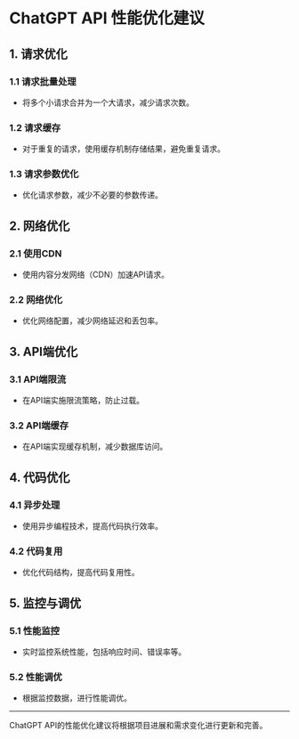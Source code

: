 # ChatGPT API 性能优化建议

## 1. 请求优化

### 1.1 请求批量处理

- 将多个小请求合并为一个大请求，减少请求次数。

### 1.2 请求缓存

- 对于重复的请求，使用缓存机制存储结果，避免重复请求。

### 1.3 请求参数优化

- 优化请求参数，减少不必要的参数传递。

## 2. 网络优化

### 2.1 使用CDN

- 使用内容分发网络（CDN）加速API请求。

### 2.2 网络优化

- 优化网络配置，减少网络延迟和丢包率。

## 3. API端优化

### 3.1 API端限流

- 在API端实施限流策略，防止过载。

### 3.2 API端缓存

- 在API端实现缓存机制，减少数据库访问。

## 4. 代码优化

### 4.1 异步处理

- 使用异步编程技术，提高代码执行效率。

### 4.2 代码复用

- 优化代码结构，提高代码复用性。

## 5. 监控与调优

### 5.1 性能监控

- 实时监控系统性能，包括响应时间、错误率等。

### 5.2 性能调优

- 根据监控数据，进行性能调优。

---

ChatGPT API的性能优化建议将根据项目进展和需求变化进行更新和完善。